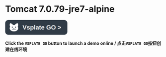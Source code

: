# Tomcat 7.0.79-jre7-alpine

<a href="https://www.vsplate.com/?docker-compose=https://github.com/vsplate/dcenvs/tomcat/7.0.79-jre7-alpine"><img alt="VSPLATE GO" src="https://raw.githubusercontent.com/vsplate/images/master/vsgo_btn.png" width="200px"></a>

**Click the `VSPLATE GO` button to launch a demo online / 点击`VSPLATE GO`按钮创建在线环境**